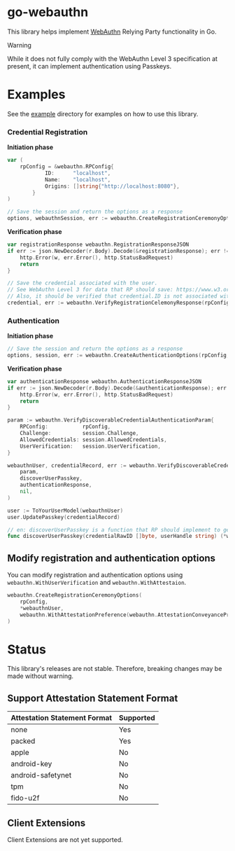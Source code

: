 # go-webauthn

This library helps implement [WebAuthn](<(https://www.w3.org/TR/webauthn-3)>) Relying Party functionality in Go.

> [!WARNING]
> While it does not fully comply with the WebAuthn Level 3 specification at present, it can implement authentication using Passkeys.

# Examples

See the [example](./example) directory for examples on how to use this library.

### Credential Registration

**Initiation phase**

```go
var (
    rpConfig = &webauthn.RPConfig{
    		ID:      "localhost",
    		Name:    "localhost",
    		Origins: []string{"http://localhost:8080"},
    	}
)

// Save the session and return the options as a response
options, webauthnSession, err := webauthn.CreateRegistrationCeremonyOptions(rpConfig, *webauthnUser)
```

**Verification phase**

```go
var registrationResponse webauthn.RegistrationResponseJSON
if err := json.NewDecoder(r.Body).Decode(&registrationResponse); err != nil {
    http.Error(w, err.Error(), http.StatusBadRequest)
	return
}

// Save the credential associated with the user.
// See WebAuthn Level 3 for data that RP should save: https://www.w3.org/TR/webauthn-3/#reg-ceremony-store-credential-record
// Also, it should be verified that credential.ID is not associated with other users.
credential, err := webauthn.VerifyRegistrationCelemonyResponse(rpConfig, *session, registrationResponse, nil)
```

### Authentication

**Initiation phase**

```go
// Save the session and return the options as a response
options, session, err := webauthn.CreateAuthenticationOptions(rpConfig, sessionID)
```

**Verification phase**

```go
var authenticationResponse webauthn.AuthenticationResponseJSON
if err := json.NewDecoder(r.Body).Decode(&authenticationResponse); err != nil {
	http.Error(w, err.Error(), http.StatusBadRequest)
	return
}

param := webauthn.VerifyDiscoverableCredentialAuthenticationParam{
	RPConfig:           rpConfig,
	Challenge:          session.Challenge,
	AllowedCredentials: session.AllowedCredentials,
	UserVerification:   session.UserVerification,
}

webauthnUser, credentialRecord, err := webauthn.VerifyDiscoverableCredentialAuthenticationResponse(
	param,
	discoverUserPasskey,
	authenticationResponse,
	nil,
)

user := ToYourUserModel(webauthnUser)
user.UpdatePasskey(credentialRecord)

// en: discoverUserPasskey is a function that RP should implement to get the passkey associated with the user from your database using credentialRawID and userHandle as keys.
func discoverUserPasskey(credentialRawID []byte, userHandle string) (*webauthn.WebAuthnUser, *webauthn.CredentialRecord, error) {}
```

## Modify registration and authentication options

You can modify registration and authentication options using `webauthn.WithUserVerification` and `webauthn.WithAttestaion`.

```go
webauthn.CreateRegistrationCeremonyOptions(
    rpConfig,
    *webauthnUser,
    webauthn.WithAttestationPreference(webauthn.AttestationConveyancePreferenceIndirect)
)
```

# Status

This library's releases are not stable. Therefore, breaking changes may be made without warning.

## Support Attestation Statement Format

| Attestation Statement Format | Supported |
| ---------------------------- | --------- |
| none                         | Yes       |
| packed                       | Yes       |
| apple                        | No        |
| android-key                  | No        |
| android-safetynet            | No        |
| tpm                          | No        |
| fido-u2f                     | No        |

## Client Extensions

Client Extensions are not yet supported.
